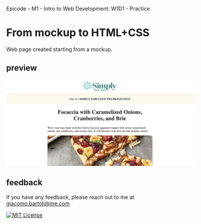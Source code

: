 Epicode - M1 - Intro to Web Development: W1D1 - Practice

# From mockup to HTML+CSS 

Web page created starting from a mockup.


## preview  
![App Screenshot](https://raw.githubusercontent.com/giacomosx/epicode/main/Modulo_01/W1D1/screenshot/simply_recipes.png)  


## feedback
If you have any feedback, please reach out to me at giacomo.bartoli@me.com

[![MIT License](https://img.shields.io/badge/License-MIT-green.svg)](https://choosealicense.com/licenses/mit/)
